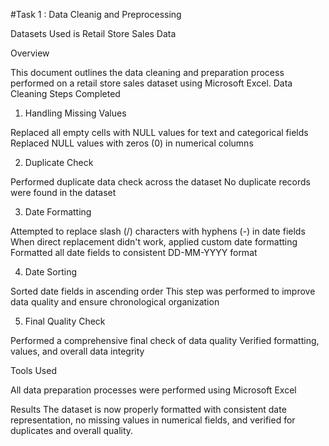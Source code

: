 #Task 1 : Data Cleanig and Preprocessing

Datasets Used is Retail Store Sales Data 

Overview

This document outlines the data cleaning and preparation process performed on a retail store sales dataset using Microsoft Excel.
Data Cleaning Steps Completed

1. Handling Missing Values

Replaced all empty cells with NULL values for text and categorical fields
Replaced NULL values with zeros (0) in numerical columns

2. Duplicate Check

Performed duplicate data check across the dataset
No duplicate records were found in the dataset

3. Date Formatting

Attempted to replace slash (/) characters with hyphens (-) in date fields
When direct replacement didn't work, applied custom date formatting
Formatted all date fields to consistent DD-MM-YYYY format

4. Date Sorting

Sorted date fields in ascending order
This step was performed to improve data quality and ensure chronological organization

5. Final Quality Check

Performed a comprehensive final check of data quality
Verified formatting, values, and overall data integrity

Tools Used

All data preparation processes were performed using Microsoft Excel

Results
The dataset is now properly formatted with consistent date representation, no missing values in numerical fields, and verified for duplicates and overall quality.
